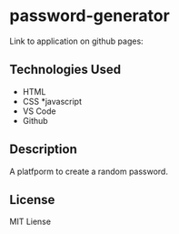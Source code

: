 # password-generator

Link to application on github pages: 

## Technologies Used

* HTML
* CSS
*javascript
* VS Code
* Github

## Description
A platfporm to create a random password.

## License

MIT Liense
